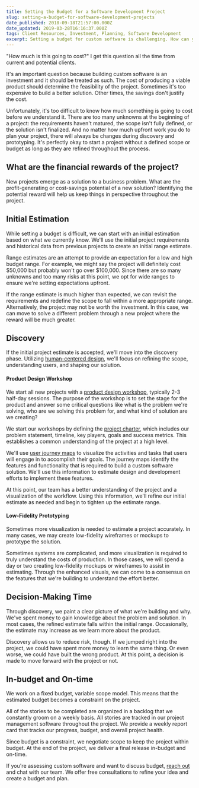 ```yaml
---
title: Setting the Budget for a Software Development Project
slug: setting-a-budget-for-software-development-projects
date_published: 2018-09-18T21:57:00.000Z
date_updated: 2019-03-28T16:16:37.000Z
tags: Client Resources, Investment, Planning, Software Development
excerpt: Setting a budget for custom software is challenging. How can you calculate the ROI when there are so many risks and unknowns?
---
```


"How much is this going to cost?" I get this question all the time from current and potential clients.

It's an important question because building custom software is an investment and it should be treated as such. The cost of producing a viable product should determine the feasibility of the project. Sometimes it's too expensive to build a better solution. Other times, the savings don't justify the cost.

Unfortunately, it's too difficult to know how much something is going to cost before we understand it. There are too many unknowns at the beginning of a project: the requirements haven't matured, the scope isn't fully defined, or the solution isn't finalized. And no matter how much upfront work you do to plan your project, there will always be changes during discovery and prototyping. It's perfectly okay to start a project without a defined scope or budget as long as they are refined throughout the process.

## What are the financial rewards of the project?

New projects emerge as a solution to a business problem. What are the profit-generating or cost-savings potential of a new solution? Identifying the potential reward will help us keep things in perspective throughout the project.

## Initial Estimation

While setting a budget is difficult, we can start with an initial estimation based on what we currently know. We'll use the initial project requirements and historical data from previous projects to create an initial range estimate.

Range estimates are an attempt to provide an expectation for a low and high budget range. For example, we might say the project will definitely cost $50,000 but probably won't go over $100,000. Since there are so many unknowns and too many risks at this point, we opt for wide ranges to ensure we're setting expectations upfront.

If the range estimate is much higher than expected, we can revisit the requirements and redefine the scope to fall within a more appropriate range. Alternatively, the project may not be worth the investment. In this case, we can move to solve a different problem through a new project where the reward will be much greater.

## Discovery

If the initial project estimate is accepted, we'll move into the discovery phase. Utilizing [human-centered design](https://blog.kohactive.com/human-centered-design/), we'll focus on refining the scope, understanding users, and shaping our solution.

#### Product Design Workshop

We start all new projects with a [product design workshop](https://blog.kohactive.com/product-design-workshop-an-in-depth-guide/), typically 2-3 half-day sessions. The purpose of the workshop is to set the stage for the product and answer some critical questions like what is the problem we're solving, who are we solving this problem for, and what kind of solution are we creating?

We start our workshops by defining the [project charter](https://www.kohactive.com/playbook/discovery/project-charter/), which includes our problem statement, timeline, key players, goals and success metrics. This establishes a common understanding of the project at a high level.

We'll use [user journey maps](https://www.kohactive.com/playbook/discovery/user-journey-mapping/) to visualize the activities and tasks that users will engage in to accomplish their goals. The journey maps identify the features and functionality that is required to build a custom software solution. We'll use this information to estimate design and development efforts to implement these features.

At this point, our team has a better understanding of the project and a visualization of the workflow. Using this information, we'll refine our initial estimate as needed and begin to tighten up the estimate range.

#### Low-Fidelity Prototyping

Sometimes more visualization is needed to estimate a project accurately. In many cases, we may create low-fidelity wireframes or mockups to prototype the solution.

Sometimes systems are complicated, and more visualization is required to truly understand the costs of production. In those cases, we will spend a day or two creating low-fidelity mockups or wireframes to assist in estimating. Through the enhanced visuals, we can come to a consensus on the features that we're building to understand the effort better.

## Decision-Making Time

Through discovery, we paint a clear picture of what we're building and why. We've spent money to gain knowledge about the problem and solution. In most cases, the refined estimate falls within the initial range. Occasionally, the estimate may increase as we learn more about the product.

Discovery allows us to reduce risk, though. If we jumped right into the project, we could have spent more money to learn the same thing. Or even worse, we could have built the wrong product. At this point, a decision is made to move forward with the project or not.

## In-budget and On-time

We work on a fixed budget, variable scope model. This means that the estimated budget becomes a constraint on the project.

All of the stories to be completed are organized in a backlog that we constantly groom on a weekly basis. All stories are tracked in our project management software throughout the project. We provide a weekly report card that tracks our progress, budget, and overall project health.

Since budget is a constraint, we negotiate scope to keep the project within budget. At the end of the project, we deliver a final release in-budget and on-time.

If you're assessing custom software and want to discuss budget, [reach out](https://www.kohactive.com/contact/) and chat with our team. We offer free consultations to refine your idea and create a budget and plan.
